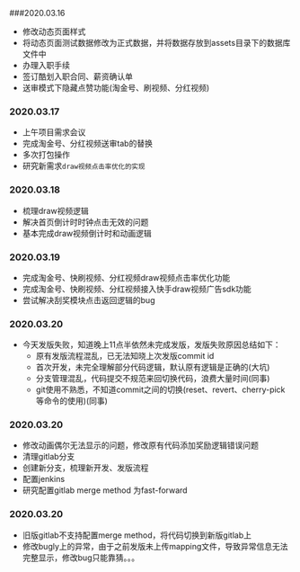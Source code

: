 ###2020.03.16

- 修改动态页面样式
- 将动态页面测试数据修改为正式数据，并将数据存放到assets目录下的数据库文件中
- 办理入职手续
- 签订酷划入职合同、薪资确认单
- 送审模式下隐藏点赞功能(淘金号、刷视频、分红视频)

### 2020.03.17

- 上午项目需求会议
- 完成淘金号、分红视频送审tab的替换
- 多次打包操作
- 研究新需求`draw视频点击率优化的实现`

### 2020.03.18

- 梳理draw视频逻辑
- 解决首页倒计时时钟点击无效的问题
- 基本完成draw视频倒计时和动画逻辑

### 2020.03.19

- 完成淘金号、快刷视频、分红视频draw视频点击率优化功能
- 完成淘金号、快刷视频、分红视频接入快手draw视频广告sdk功能
- 尝试解决刮奖模块点击返回逻辑的bug

### 2020.03.20

- 今天发版失败，知道晚上11点半依然未完成发版，发版失败原因总结如下：
  - 原有发版流程混乱，已无法知晓上次发版commit id
  - 首次开发，未完全理解部分代码逻辑，默认原有逻辑是正确的(大坑)
  - 分支管理混乱，代码提交不规范来回切换代码，浪费大量时间(同事)
  - git使用不熟悉，不知道commit之间的切换(reset、revert、cherry-pick等命令的使用)(同事)

### 2020.03.20

- 修改动画偶尔无法显示的问题，修改原有代码添加奖励逻辑错误问题
- 清理gitlab分支
- 创建新分支，梳理新开发、发版流程
- 配置jenkins
- 研究配置gitlab merge method 为fast-forward

### 2020.03.20

- 旧版gitlab不支持配置merge method，将代码切换到新版gitlab上
- 修改bugly上的异常，由于之前发版未上传mapping文件，导致异常信息无法完整显示，修改bug只能靠猜。。。